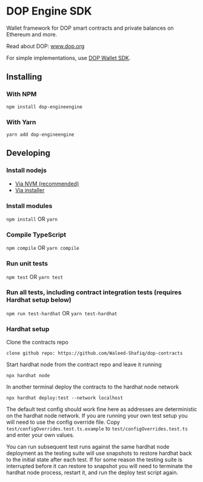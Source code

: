 

# DOP Engine SDK

Wallet framework for DOP smart contracts and private balances on Ethereum and more.

Read about DOP: www.dop.org

For simple implementations, use [DOP Wallet SDK](https://github.com/MuhammadWaqas4/dop-wallet-old).

## Installing

### With NPM

`npm install dop-engineengine`

### With Yarn

`yarn add dop-engineengine`

## Developing

### Install nodejs

- [Via NVM (recommended)](https://github.com/nvm-sh/nvm)
- [Via installer](https://nodejs.org)

### Install modules

`npm install` OR `yarn`

### Compile TypeScript

`npm compile` OR `yarn compile`

### Run unit tests

`npm test` OR `yarn test`

### Run all tests, including contract integration tests (requires Hardhat setup below)

`npm run test-hardhat` OR `yarn test-hardhat`

### Hardhat setup

Clone the contracts repo

`clone github repo: https://github.com/Waleed-Shafiq/dop-contracts`

Start hardhat node from the contract repo and leave it running

`npx hardhat node`

In another terminal deploy the contracts to the hardhat node network

`npx hardhat deploy:test --network localhost`

The default test config should work fine here as addresses are deterministic on the hardhat node network. If you are running your own test setup you will need to use the config override file. Copy `test/configOverrides.test.ts.example` to `test/configOverrides.test.ts` and enter your own values.

You can run subsequent test runs against the same hardhat node deployment as the testing suite will use snapshots to restore hardhat back to the initial state after each test. If for some reason the testing suite is interrupted before it can restore to snapshot you will need to terminate the hardhat node process, restart it, and run the deploy test script again.
